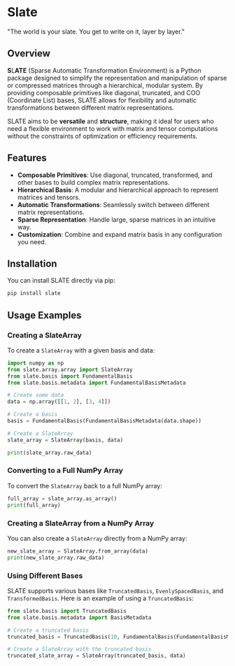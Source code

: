 # Slate

"The world is your slate. You get to write on it, layer by layer."

## Overview

**S**L**ATE** (Sparse Automatic Transformation Environment) is a Python package designed to simplify the representation and manipulation of sparse or compressed matrices through a hierarchical, modular system. By providing composable primitives like diagonal, truncated, and COO (Coordinate List) bases, SLATE allows for flexibility and automatic transformations between different matrix representations.

SLATE aims to be **versatile** and **structure**, making it ideal for users who need a flexible environment to work with matrix and tensor computations without the constraints of optimization or efficiency requirements.

## Features

- **Composable Primitives**: Use diagonal, truncated, transformed, and other bases to build complex matrix representations.
- **Hierarchical Basis**: A modular and hierarchical approach to represent matrices and tensors.
- **Automatic Transformations**: Seamlessly switch between different matrix representations.
- **Sparse Representation**: Handle large, sparse matrices in an intuitive way.
- **Customization**: Combine and expand matrix basis in any configuration you need.

## Installation

You can install SLATE directly via pip:

```bash
pip install slate
```

## Usage Examples

### Creating a SlateArray

To create a `SlateArray` with a given basis and data:

```python
import numpy as np
from slate.array.array import SlateArray
from slate.basis import FundamentalBasis
from slate.basis.metadata import FundamentalBasisMetadata

# Create some data
data = np.array([[1, 2], [3, 4]])

# Create a basis
basis = FundamentalBasis(FundamentalBasisMetadata(data.shape))

# Create a SlateArray
slate_array = SlateArray(basis, data)

print(slate_array.raw_data)
```

### Converting to a Full NumPy Array

To convert the `SlateArray` back to a full NumPy array:

```python
full_array = slate_array.as_array()
print(full_array)
```

### Creating a SlateArray from a NumPy Array

You can also create a `SlateArray` directly from a NumPy array:

```python
new_slate_array = SlateArray.from_array(data)
print(new_slate_array.raw_data)
```

### Using Different Bases

SLATE supports various bases like `TruncatedBasis`, `EvenlySpacedBasis`, and `TransformedBasis`. Here is an example of using a `TruncatedBasis`:

```python
from slate.basis import TruncatedBasis
from slate.basis.metadata import BasisMetadata

# Create a truncated basis
truncated_basis = TruncatedBasis(10, FundamentalBasis(FundamentalBasisMetadata((20,))))

# Create a SlateArray with the truncated basis
truncated_slate_array = SlateArray(truncated_basis, data)
```
